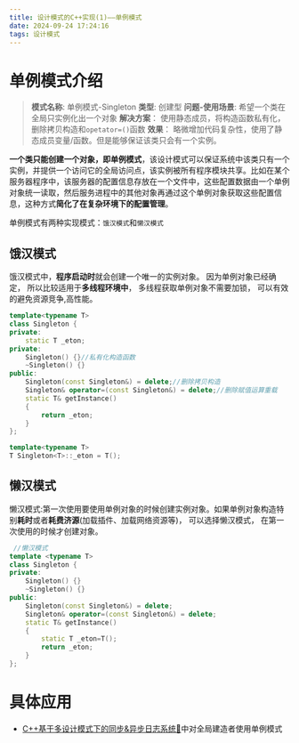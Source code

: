 ```yaml
---
title: 设计模式的C++实现(1)——单例模式
date: 2024-09-24 17:24:16
tags: 设计模式
---
```

# 单例模式介绍
> **模式名称**: 单例模式-Singleton
> **类型**: 创建型
> **问题-使用场景**: 希望一个类在全局只实例化出一个对象
> **解决方案**： 使用静态成员，将构造函数私有化，删除拷贝构造和`opetator=()`函数
> **效果**： 略微增加代码复杂性，使用了静态成员变量/函数。但是能够保证该类只会有一个实例。

**⼀个类只能创建⼀个对象，即单例模式**，该设计模式可以保证系统中该类只有⼀个实例，并提供⼀个访问它的全局访问点，该实例被所有程序模块共享。⽐如在某个服务器程序中，该服务器的配置信息存放在⼀个⽂件中，这些配置数据由⼀个单例对象统⼀读取，然后服务进程中的其他对象再通过这个单例对象获取这些配置信息，这种⽅式**简化了在复杂环境下的配置管理**。

单例模式有两种实现模式：`饿汉模式`和`懒汉模式`

## 饿汉模式
饿汉模式中，**程序启动时**就会创建⼀个唯⼀的实例对象。 因为单例对象已经确定， 所以⽐较适⽤于**多线程环境中**， 多线程获取单例对象不需要加锁， 可以有效的避免资源竞争,⾼性能。

```C++
template<typename T>
class Singleton {
private:
	static T _eton;
private:
	Singleton() {}//私有化构造函数
	~Singleton() {}
public:
	Singleton(const Singleton&) = delete;//删除拷贝构造
	Singleton& operator=(const Singleton&) = delete;//删除赋值运算重载
	static T& getInstance()
	{
		return _eton;
	}
};

template<typename T>
T Singleton<T>::_eton = T();
```

## 懒汉模式
懒汉模式:第⼀次使⽤要使⽤单例对象的时候创建实例对象。如果单例对象构造特别**耗时**或者**耗费济源**(加载插件、加载⽹络资源等)， 可以选择懒汉模式， 在第⼀次使⽤的时候才创建对象。

```C++
 //懒汉模式
template <typename T>
class Singleton {
private:
	Singleton() {}
	~Singleton() {}
public:
	Singleton(const Singleton&) = delete;
	Singleton& operator=(const Singleton&) = delete;
	static T& getInstance()
	{
		static T _eton=T();
		return _eton;
	}
};
```

# 具体应用

+ [C++基于多设计模式下的同步&异步⽇志系统🔗](https://www.supdriver.top/2024/09/24/muiltiDesignPatternsLogSystem/)中对全局建造者使用单例模式